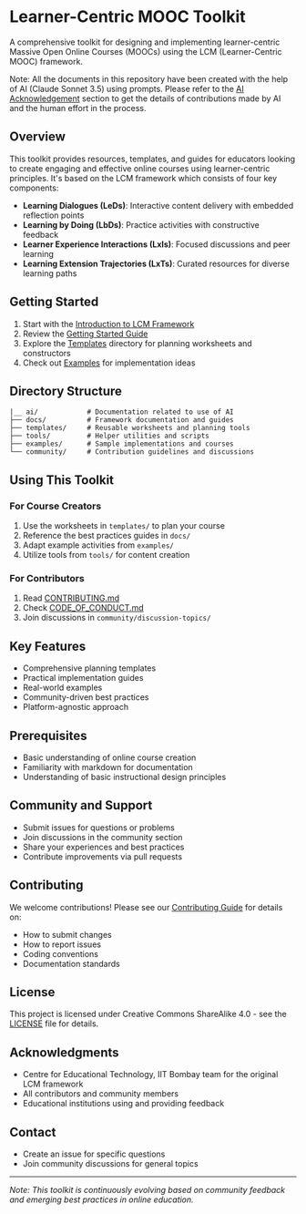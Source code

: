 # Learner-Centric MOOC Toolkit

A comprehensive toolkit for designing and implementing learner-centric Massive Open Online Courses (MOOCs) using the LCM (Learner-Centric MOOC) framework.

Note: All the documents in this repository have been created with the help of AI (Claude Sonnet 3.5) using prompts. Please refer to the [AI Acknowledgement](./AI-ACKNOWLEDGEMENT.md) section to get the details of contributions made by AI and the human effort in the process.

## Overview

This toolkit provides resources, templates, and guides for educators looking to create engaging and effective online courses using learner-centric principles. It's based on the LCM framework which consists of four key components:

- **Learning Dialogues (LeDs)**: Interactive content delivery with embedded reflection points
- **Learning by Doing (LbDs)**: Practice activities with constructive feedback
- **Learner Experience Interactions (LxIs)**: Focused discussions and peer learning
- **Learning Extension Trajectories (LxTs)**: Curated resources for diverse learning paths

## Getting Started

1. Start with the [Introduction to LCM Framework](docs/lcm-framework.md)
2. Review the [Getting Started Guide](docs/getting-started.md)
3. Explore the [Templates](templates/) directory for planning worksheets and constructors
4. Check out [Examples](docs/examples/) for implementation ideas

## Directory Structure

```
|__ ai/            # Documentation related to use of AI
├── docs/          # Framework documentation and guides
├── templates/     # Reusable worksheets and planning tools
├── tools/         # Helper utilities and scripts
├── examples/      # Sample implementations and courses
└── community/     # Contribution guidelines and discussions
```

## Using This Toolkit

### For Course Creators
1. Use the worksheets in `templates/` to plan your course
2. Reference the best practices guides in `docs/`
3. Adapt example activities from `examples/`
4. Utilize tools from `tools/` for content creation

### For Contributors
1. Read [CONTRIBUTING.md](community/CONTRIBUTING.md)
2. Check [CODE_OF_CONDUCT.md](community/CODE_OF_CONDUCT.md)
3. Join discussions in `community/discussion-topics/`

## Key Features

- Comprehensive planning templates
- Practical implementation guides
- Real-world examples
- Community-driven best practices
- Platform-agnostic approach

## Prerequisites

- Basic understanding of online course creation
- Familiarity with markdown for documentation
- Understanding of basic instructional design principles

## Community and Support

- Submit issues for questions or problems
- Join discussions in the community section
- Share your experiences and best practices
- Contribute improvements via pull requests

## Contributing

We welcome contributions! Please see our [Contributing Guide](community/CONTRIBUTING.md) for details on:
- How to submit changes
- How to report issues
- Coding conventions
- Documentation standards

## License

This project is licensed under Creative Commons ShareAlike 4.0 - see the [LICENSE](LICENSE) file for details.

## Acknowledgments

- Centre for Educational Technology, IIT Bombay team for the original LCM framework
- All contributors and community members
- Educational institutions using and providing feedback

## Contact

- Create an issue for specific questions
- Join community discussions for general topics

---

*Note: This toolkit is continuously evolving based on community feedback and emerging best practices in online education.*